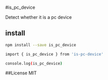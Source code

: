 #is_pc_device

Detect whether it is a pc device

## install
```bash
npm install --save is_pc_device
```

```bash
import { is_pc_device } from 'is-pc-device'

console.log(is_pc_device)
```

##License
MIT


